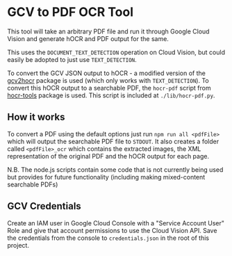 # GCV to PDF OCR Tool

This tool will take an arbitrary PDF file and run it through Google Cloud Vision and generate hOCR and PDF output for the same.

This uses the `DOCUMENT_TEXT_DETECTION` operation on Cloud Vision, but could easily be adopted to just use `TEXT_DETECTION`. 

To convert the GCV JSON output to hOCR - a modified version of the [gcv2hocr](https://github.com/dinosauria123/gcv2hocr) package is used (which only works with `TEXT_DETECTION`). To convert this hOCR output to a searchable PDF, the `hocr-pdf` script from [hocr-tools](https://github.com/tmbdev/hocr-tools) package is used. This script is included at `./lib/hocr-pdf.py`.

## How it works

To convert a PDF using the default options just run `npm run all <pdfFile>` which will output the searchable PDF file to `STDOUT`. It also creates a folder called `<pdfFile>_ocr` which contains the extracted images, the XML representation of the original PDF and the hOCR output for each page.

N.B. The node.js scripts contain some code that is not currently being used but provides for future functionality (including making mixed-content searchable PDFs)

## GCV Credentials 

Create an IAM user in Google Cloud Console with a "Service Account User" Role and give that account permissions to use the Cloud Vision API. Save the credentials from the console to `credentials.json` in the root of this project.